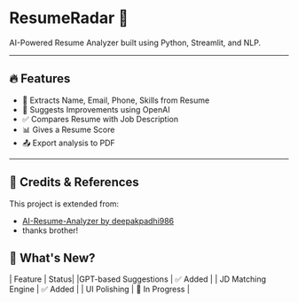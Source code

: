 # ResumeRadar 🎯

AI-Powered Resume Analyzer built using Python, Streamlit, and NLP.

---

## 🔥 Features
- 📄 Extracts Name, Email, Phone, Skills from Resume
- 🧠 Suggests Improvements using OpenAI
- ✅ Compares Resume with Job Description
- 📊 Gives a Resume Score
- 📤 Export analysis to PDF

---

## 📌 Credits & References

This project is extended from:
- [AI-Resume-Analyzer by deepakpadhi986](https://github.com/deepakpadhi986/AI-Resume-Analyzer)
- thanks brother!
## 🚀 What's New?

| Feature | Status|
|GPT-based Suggestions | ✅ Added |
| JD Matching Engine | ✅ Added |
| UI Polishing | 🔄 In Progress |
